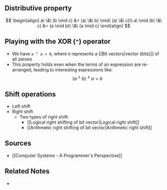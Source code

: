 ## Distributive property
$$
\begin{align}
a\ \&\ (b \mid c) &= (a\ \&\ b) \mid\ (a\ \&\ c)\\
a\ \mid (b\ \&\ c) &= (a \mid b)\ \&\ (a \mid c)
\end{align}
$$

## Playing with the XOR (`^`) operator
- We have `a ^ a = 0`, where `0` represents a [[Bit vectors|vector (bits)]] of all zeroes
- This property holds even when the terms of an expression are re-arranged, leading to interesting expressions like:
$$
(a\ ^\wedge\ b)\ ^{\wedge}\ a=b
$$

## Shift operations
- Left shift
- Right shift
	- Two types of right shift:
		- [[Logical right shifting of bit vector|Logical right shift]]
		- [[Arithmetic right shifting of bit vector|Arithmetic right shift]]

## Sources
- [[Computer Systems - A Programmer's Perspective]]

## Related Notes
- 